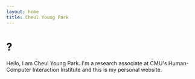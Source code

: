 ```yaml
---
layout: home
title: Cheul Young Park
---
```

# ?

Hello, I am Cheul Young Park. I'm a research associate at CMU's Human-Computer Interaction Institute and this is my personal website.